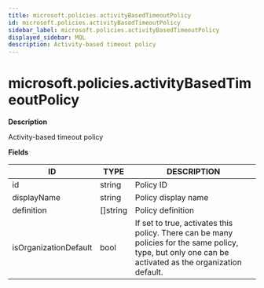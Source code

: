 ```yaml
---
title: microsoft.policies.activityBasedTimeoutPolicy
id: microsoft.policies.activityBasedTimeoutPolicy
sidebar_label: microsoft.policies.activityBasedTimeoutPolicy
displayed_sidebar: MQL
description: Activity-based timeout policy
---
```


# microsoft.policies.activityBasedTimeoutPolicy

**Description**

Activity-based timeout policy

**Fields**

| ID                    | TYPE             | DESCRIPTION                                                                                                                                             |
| --------------------- | ---------------- | ------------------------------------------------------------------------------------------------------------------------------------------------------- |
| id                    | string           | Policy ID                                                                                                                                               |
| displayName           | string           | Policy display name                                                                                                                                     |
| definition            | &#91;&#93;string | Policy definition                                                                                                                                       |
| isOrganizationDefault | bool             | If set to true, activates this policy. There can be many policies for the same policy, type, but only one can be activated as the organization default. |
